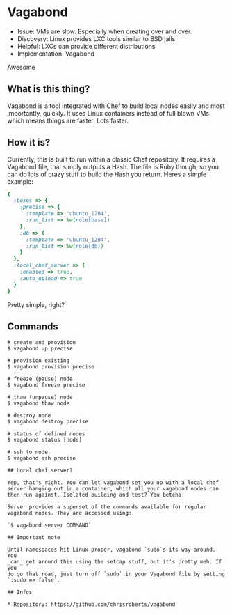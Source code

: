 # Vagabond

* Issue: VMs are slow. Especially when creating over and over.
* Discovery: Linux provides LXC tools similar to BSD jails
* Helpful: LXCs can provide different distributions
* Implementation: Vagabond

Awesome

## What is this thing?

Vagabond is a tool integrated with Chef to build local nodes
easily and most importantly, quickly. It uses Linux containers
instead of full blown VMs which means things are faster. Lots
faster.

## How it is?

Currently, this is built to run within a classic Chef repository.
It requires a Vagabond file, that simply outputs a Hash. The file
is Ruby though, so you can do lots of crazy stuff to build the
Hash you return. Heres a simple example:

```ruby
{
  :boxes => {
    :precise => {
      :template => 'ubuntu_1204',
      :run_list => %w(role[base])
    },
    :db => {
      :template => 'ubuntu_1204',
      :run_list => %w(role[db])
    }
  },
  :local_chef_server => {
    :enabled => true,
    :auto_upload => true
  }
}
```

Pretty simple, right?

## Commands

```
# create and provision
$ vagabond up precise

# provision existing
$ vagabond provision precise

# freeze (pause) node
$ vagabond freeze precise

# thaw (unpause) node
$ vagabond thaw node

# destroy node
$ vagabond destroy precise

# status of defined nodes
$ vagabond status [node]

# ssh to node
$ vagabond ssh precise

## Local chef server?

Yep, that's right. You can let vagabond set you up with a local chef
server hanging out in a container, which all your vagabond nodes can
then run against. Isolated building and test? You betcha!

Server provides a superset of the commands available for regular
vagabond nodes. They are accessed using:

`$ vagabond server COMMAND`

## Important note

Until namespaces hit Linux proper, vagabond `sudo`s its way around. You
_can_ get around this using the setcap stuff, but it's pretty meh. If you
do go that road, just turn off `sudo` in your Vagabond file by setting
`:sudo => false`.

## Infos

* Repository: https://github.com/chrisroberts/vagabond